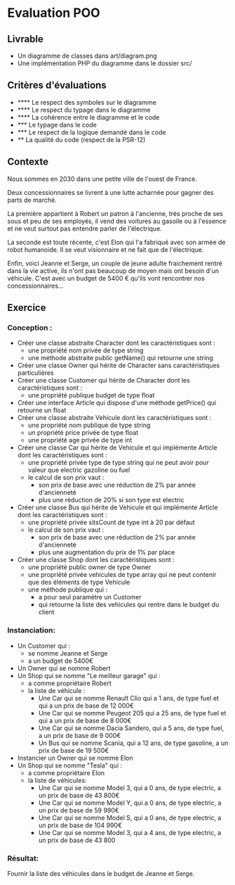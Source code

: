 # Evaluation POO

## Livrable
+ Un diagramme de classes dans art/diagram.png
+ Une implémentation PHP du diagramme dans le dossier src/

## Critères d'évaluations
- **** Le respect des symboles sur le diagramme
- **** Le respect du typage dans le diagramme
- **** La cohérence entre le diagramme et le code
- *** Le typage dans le code
- *** Le respect de la logique demandé dans le code
- ** La qualité du code (respect de la PSR-12)

## Contexte
Nous sommes en 2030 dans une petite ville de l'ouest de France.

Deux concessionnaires se livrent à une lutte acharnée pour gagner des parts de marché.

La première appartient à Robert un patron à l'ancienne, très proche de ses sous et peu de ses employés, il vend des voitures au gasoile ou à l'essence et ne veut surtout pas entendre parler de l'électrique.

La seconde est toute récente, c'est Elon qui l'a fabriqué avec son armée de robot humanoide. Il se veut visionnaire et ne fait que de l'électrique.

Enfin, voici Jeanne et Serge, un couple de jeune adulte fraichement rentré dans la vie active, ils n'ont pas beaucoup de moyen mais ont besoin d'un véhicule. C'est avec un budget de 5400 € qu'ils vont rencontrer nos concessionnaires...

## Exercice
### Conception :
- Créer une classe abstraite Character dont les caractéristiques sont :
    - une propriété nom privée de type string
    - une méthode abstraite public getName() qui retourne une string
- Créer une classe Owner qui hérite de Character sans caractéristiques particulières
- Créer une classe Customer qui hérite de Character dont les caractéristiques sont :
    - une propriété publique budget de type float
- Créer une interface Article qui dispose d'une méthode getPrice() qui retourne un float
- Créer une classe abstraite Vehicule dont les caractéristiques sont :
    - une propriété nom publique de type string
    - un propriété price privée de type float
    - une propriété age privée de type int
- Créer une classe Car qui hérite de Vehicule et qui implémente Article dont les caractéristiques sont :
    - une propriété privée type de type string qui ne peut avoir pour valeur que electric gazoline ou fuel
    - le calcul de son prix vaut :
        - son prix de base avec une réduction de 2% par année d'ancienneté
        - plus une réduction de 20% si son type est electric
- Créer une classe Bus qui hérite de Vehicule et qui implémente Article dont les caractéristiques sont :
    - une propriété privée sitsCount de type int à 20 par défaut
    - le calcul de son prix vaut :
        - son prix de base avec une réduction de 2% par année d'ancienneté
        - plus une augmentation du prix de 1% par place
- Créer une classe Shop dont les caractéristiques sont :
    - une propriété public owner de type Owner
    - une propriété privée vehicules de type array qui ne peut contenir que des éléments de type Vehicule
    - une méthode publique qui :
        - a pour seul paramètre un Customer
        - qui retourne la liste des vehicules qui rentre dans le budget du client
        
### Instanciation:

- Un Customer qui :
    - se nomme Jeanne et Serge
    - a un budget de 5400€
- Un Owner qui se nomme Robert
- Un Shop qui se nomme "Le meilleur garage" qui :
    - a comme propriétaire Robert
    - la liste de véhicule :
        - Une Car qui se nomme Renault Clio qui a 1 ans, de type fuel et qui a un prix de base de 12 000€
        - Une Car qui se nomme Peugeot 205 qui a 25 ans, de type fuel et qui a un prix de base de 8 000€
        - Une Car qui se nomme Dacia Sandero, qui a 5 ans, de type fuel, a un prix de base de 9 000€
        - Un Bus qui se nomme Scania, qui a 12 ans, de type gasoline, a un prix de base de 19 500€
- Instancier un Owner qui se nomme Elon
- Un Shop qui se nomme "Tesla" qui :
    - a comme propriétaire Elon
    - la liste de véhicules:
        - Une Car qui se nomme Model 3, qui a 0 ans, de type electric, a un prix de base de 43 800€
        - Une Car qui se nomme Model Y, qui a 0 ans, de type electric, a un prix de base de 59 990€
        - Une Car qui se nomme Model S, qui a 0 ans, de type electric, a un prix de base de 104 990€
        - Une Car qui se nomme Model 3, qui a 4 ans, de type electric, a un prix de base de 43 800
        
### Résultat:
Fournir la liste des véhicules dans le budget de Jeanne et Serge.

